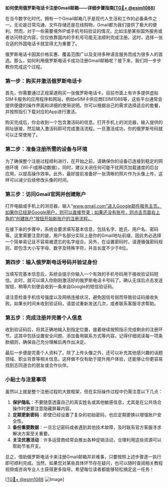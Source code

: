 **如何使用俄罗斯电话卡注册Gmail邮箱——详细步骤指南[[TG💪+ @esim1088](https://t.me/s/esim1088)]**

在当今数字化时代，拥有一个Gmail邮箱几乎是现代人生活和工作的必备条件之一。无论是日常沟通、文件存储还是在线购物，Gmail都为我们提供了极大的便利。然而，对于一些需要境外IP或手机号码验证的情况，比如注册某些国外服务或者访问特定内容，仅仅依靠国内的手机号可能无法顺利完成注册。这时，选择一张合适的外国电话卡就显得尤为重要了。

俄罗斯电话卡因其价格实惠、覆盖范围广以及支持多种语言服务而成为很多人的首选。那么，如何利用俄罗斯电话卡成功注册Gmail邮箱呢？接下来，我们将一步步教你完成这个过程。

### 第一步：购买并激活俄罗斯电话卡

首先，你需要通过正规渠道购买一张俄罗斯电话卡。目前市面上有许多提供虚拟SIM卡服务的应用程序和网站，例如eSIM卡供应商ESIM1088等，这些平台通常会提供便捷的操作界面和详细的使用说明。你可以根据自己的需求选择适合的套餐，并按照指引下载对应的App进行激活。

购买完成后，你会收到一个包含激活码的信息。打开手机上的浏览器，输入提供的网址链接，然后输入激活码即可完成激活流程。一旦激活成功，你的俄罗斯号码就可以正常使用了。

### 第二步：准备注册所需的设备与环境

为了确保整个注册过程顺利进行，在开始之前，请确保你的设备已连接到稳定的网络环境（Wi-Fi或移动数据）。同时，建议关闭任何可能干扰网页加载速度的后台应用，以提高操作效率。此外，最好提前准备好一张清晰的照片作为头像上传，这样可以减少后续修改头像的时间。

### 第三步：访问Gmail官网并创建账户

打开电脑或手机上的浏览器，输入“www.gmail.com”进入Google邮件服务主页。如果你已经是Google用户，则可以直接登录；如果还没有账号，则点击页面右上角的“创建账户”按钮开始新账户的注册流程。

在接下来的步骤中，系统会要求填写基本信息，包括名字、姓氏、用户名、密码等。这里需要注意的是，用户名部分实际上是你的Gmail地址前缀，因此务必选择一个简单易记且不容易被遗忘的名字组合。另外，在设置密码时，请遵循强密码规则，即包含大小写字母、数字及特殊字符，并且长度不少于8位。

### 第四步：输入俄罗斯电话号码并验证身份

当填写完基本信息后，系统会提示你输入一个有效的手机号码用于接收验证码短信。此时，就可以填入你刚刚激活好的俄罗斯电话卡号码了。确认无误后点击发送按钮，稍等片刻便会收到一条来自Google的短信验证码。

请注意检查手机信号强度以及网络连接状况，避免因信号弱而导致验证码接收失败。如果长时间未收到验证码，请尝试重新发送几次，或者联系客服寻求帮助。

### 第五步：完成注册并完善个人信息

收到验证码后，将其正确地输入到指定位置，接着继续按照指示完成剩余的注册环节。这其中包括设置安全问题、添加备用联系方式等内容。记得仔细阅读每一项条款细则，确保自己充分理解后再作出决定。

最后一步便是完善个人资料了。除了上传头像之外，还可以补充其他感兴趣的话题领域、职业背景等相关信息。这样做不仅有助于提升用户体验，还能够让你更容易找到志同道合的朋友或合作伙伴。

### 小贴士与注意事项

虽然以上就是整个注册过程的大致框架，但在实际操作过程中仍需注意以下几点：

1. **保护隐私**：不要随意透露自己的真实姓名或其他敏感信息，尤其是在公共场合操作时更要注意隐藏屏幕内容。
2. **定期更新密码**：即使已经设置了复杂的初始密码，也应定期更换以增强账户安全性。
3. **备份重要数据**：一旦忘记密码或者遇到其他技术故障，及时联系官方客服寻求解决方案至关重要。
4. **关注优惠活动**：许多运营商经常会推出各种促销活动，合理利用这些资源可以帮助节省开支。

总之，借助俄罗斯电话卡来注册Gmail邮箱并非难事，只要按照上述步骤逐一执行即可顺利完成。当然，如果您对某些具体环节存在疑问，也可以随时查阅相关教程视频或咨询专业人士获得更多指导。希望每位读者都能够轻松搞定这一任务！

[[TG💪+ @esim1088](https://t.me/s/esim1088) ![Image](https://i.postimg.cc/4NQfJmqS/Snipaste-2025-05-13-00-14-12.png)]